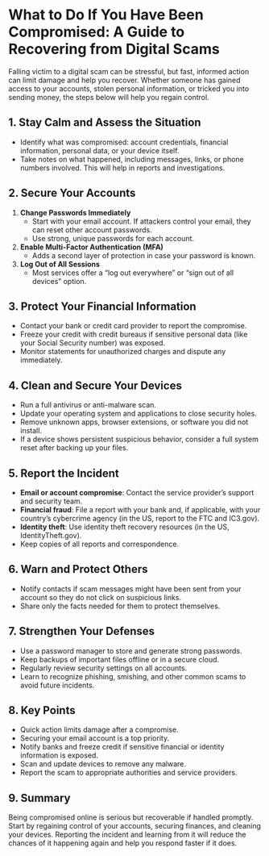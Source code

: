 # What to Do If You Have Been Compromised: A Guide to Recovering from Digital Scams

Falling victim to a digital scam can be stressful, but fast, informed action can limit damage and help you recover. Whether someone has gained access to your accounts, stolen personal information, or tricked you into sending money, the steps below will help you regain control.

## 1. Stay Calm and Assess the Situation
- Identify what was compromised: account credentials, financial information, personal data, or your device itself.
- Take notes on what happened, including messages, links, or phone numbers involved. This will help in reports and investigations.

## 2. Secure Your Accounts
1. **Change Passwords Immediately**
   - Start with your email account. If attackers control your email, they can reset other account passwords.
   - Use strong, unique passwords for each account.
2. **Enable Multi-Factor Authentication (MFA)**
   - Adds a second layer of protection in case your password is known.
3. **Log Out of All Sessions**
   - Most services offer a “log out everywhere” or “sign out of all devices” option.

## 3. Protect Your Financial Information
- Contact your bank or credit card provider to report the compromise.
- Freeze your credit with credit bureaus if sensitive personal data (like your Social Security number) was exposed.
- Monitor statements for unauthorized charges and dispute any immediately.

## 4. Clean and Secure Your Devices
- Run a full antivirus or anti-malware scan.
- Update your operating system and applications to close security holes.
- Remove unknown apps, browser extensions, or software you did not install.
- If a device shows persistent suspicious behavior, consider a full system reset after backing up your files.

## 5. Report the Incident
- **Email or account compromise**: Contact the service provider’s support and security team.
- **Financial fraud**: File a report with your bank and, if applicable, with your country’s cybercrime agency (in the US, report to the FTC and IC3.gov).
- **Identity theft**: Use identity theft recovery resources (in the US, IdentityTheft.gov).
- Keep copies of all reports and correspondence.

## 6. Warn and Protect Others
- Notify contacts if scam messages might have been sent from your account so they do not click on suspicious links.
- Share only the facts needed for them to protect themselves.

## 7. Strengthen Your Defenses
- Use a password manager to store and generate strong passwords.
- Keep backups of important files offline or in a secure cloud.
- Regularly review security settings on all accounts.
- Learn to recognize phishing, smishing, and other common scams to avoid future incidents.

## 8. Key Points
- Quick action limits damage after a compromise.
- Securing your email account is a top priority.
- Notify banks and freeze credit if sensitive financial or identity information is exposed.
- Scan and update devices to remove any malware.
- Report the scam to appropriate authorities and service providers.

## 9. Summary
Being compromised online is serious but recoverable if handled promptly. Start by regaining control of your accounts, securing finances, and cleaning your devices. Reporting the incident and learning from it will reduce the chances of it happening again and help you respond faster if it does.

